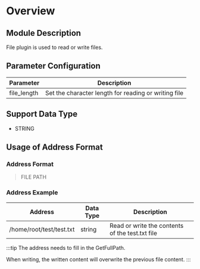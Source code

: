 # Overview

## Module Description

File plugin is used to read or write files.

## Parameter Configuration

| Parameter   | Description                                           |
| ----------- | ----------------------------------------------------- |
| file_length | Set the character length for reading or writing file |

## Support Data Type

* STRING

## Usage of Address Format

### Address Format

> FILE PATH</span>

### Address Example

| Address                  | Data Type | Description              |
| ------------------------ | --------- | ----------------------------------------------- |
| /home/root/test/test.txt | string    | Read or write the contents of the test.txt file |

:::tip
The address needs to fill in the GetFullPath.

When writing, the written content will overwrite the previous file content.
:::
